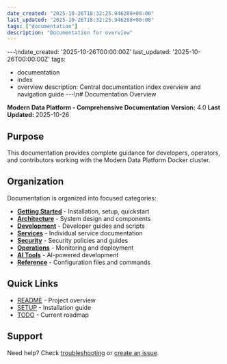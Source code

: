```yaml
---
date_created: "2025-10-26T18:32:25.946208+00:00"
last_updated: "2025-10-26T18:32:25.946208+00:00"
tags: ["documentation"]
description: "Documentation for overview"
---
```


---\ndate_created: '2025-10-26T00:00:00Z'
last_updated: '2025-10-26T00:00:00Z'
tags:

- documentation
- index
- overview
  description: Central documentation index overview and navigation guide
  ---\n# Documentation Overview

**Modern Data Platform - Comprehensive Documentation**
**Version:** 4.0
**Last Updated:** 2025-10-26

## Purpose

This documentation provides complete guidance for developers, operators, and contributors working with the Modern Data Platform Docker cluster.

## Organization

Documentation is organized into focused categories:

- **[Getting Started](getting-started.md)** - Installation, setup, quickstart
- **[Architecture](architecture.md)** - System design and components
- **[Development](development.md)** - Developer guides and scripts
- **[Services](services.md)** - Individual service documentation
- **[Security](security.md)** - Security policies and guides
- **[Operations](operations.md)** - Monitoring and deployment
- **[AI Tools](ai-tools.md)** - AI-powered development
- **[Reference](reference.md)** - Configuration files and commands

## Quick Links

- [README](../../README.md) - Project overview
- [SETUP](../../SETUP.md) - Installation guide
- [TODO](../../.github/TODO.md) - Current roadmap

## Support

Need help? Check [troubleshooting](../troubleshooting/overview.md) or [create an issue](https://github.com/your-org/docker_dotfiles/issues).
